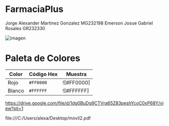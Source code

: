 # FarmaciaPlus

 Jorge Alexander Martinez Gonzalez MG232198
 Emerson Josue Gabriel Rosales GR232330

 ![imagen](https://github.com/user-attachments/assets/71d2ba7b-2025-4869-8358-4e647b0c51e9)

 # Paleta de Colores

| Color | Código Hex | Muestra            |
|-------|------------|--------------------|
| Rojo  | `#FF0000`  | ![#FF0000]
| Blanco | `#FFFFFF`  | ![#FFFFFF]

https://drive.google.com/file/d/1dg0BuDg9CTVra65Z83peshYcoC0xP68Y/view?pli=1

file:///C:/Users/alexa/Desktop/movil2.pdf

